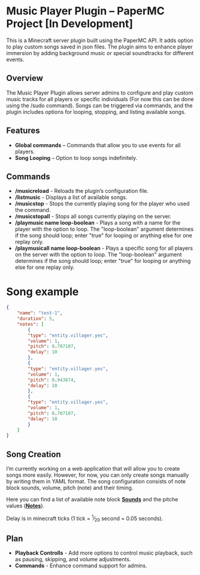 # Music Player Plugin – PaperMC Project [In Development]

This is a Minecraft server plugin built using the PaperMC API. It adds option to play custom songs saved in json files. The plugin aims to enhance player immersion by adding background music or special soundtracks for different events.

## Overview

The Music Player Plugin allows server admins to configure and play custom music tracks for all players or specific individuals (For now this can be done using the /sudo command). Songs can be triggered via commands, and the plugin includes options for looping, stopping, and listing available songs.

## Features

- **Global commands** – Commands that allow you to use events for all players.
- **Song Looping** – Option to loop songs indefinitely.

## Commands

- **/musicreload** - Reloads the plugin’s configuration file.
- **/listmusic** - Displays a list of available songs.
- **/musicstop** - Stops the currently playing song for the player who used the command.
- **/musicstopall** - Stops all songs currently playing on the server.
- **/playmusic name loop-boolean** - Plays a song with a name for the player with the option to loop. The "loop-boolean" argument determines if the song should loop; enter "true" for looping or anything else for one replay only.
- **/playmusicall name loop-boolean** - Plays a specific song for all players on the server with the option to loop. The "loop-boolean" argument determines if the song should loop; enter "true" for looping or anything else for one replay only.

# Song example
```json
{
    "name": "test-1",
    "duration": 5,
    "notes": [
        {
        "type": "entity.villager.yes",
        "volume": 1,
        "pitch": 0.707107,
        "delay": 10
        },
        {
        "type": "entity.villager.yes",
        "volume": 1,
        "pitch": 0.943874,
        "delay": 10
        },
        {
        "type": "entity.villager.yes",
        "volume": 1,
        "pitch": 0.707107,
        "delay": 10
        }
    ]
}
```

## Song Creation

I’m currently working on a web application that will allow you to create songs more easily. However, for now, you can only create songs manually by writing them in YAML format. The song configuration consists of note block sounds, volume, pitch (note) and their timing. 

Here you can find a list of available note block [**Sounds**](https://misode.github.io/sounds/) and the pitche values ([**Notes**](https://minecraft.fandom.com/wiki/Note_Block)).

Delay is in minecraft ticks (1 tick = <sup>1</sup>&frasl;<sub>20</sub> second = 0.05 seconds).

## Plan

- **Playback Controlls** - Add more options to control music playback, such as pausing, skipping, and volume adjustments.
- **Commands** - Enhance command support for admins.

